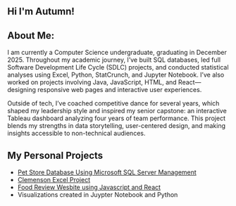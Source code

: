 ## Hi I'm Autumn! 

## About Me:
I am currently a Computer Science undergraduate, graduating in December 2025. Throughout my academic journey, I’ve built SQL databases, led full Software Development Life Cycle (SDLC) projects, and conducted statistical analyses using Excel, Python, StatCrunch, and Jupyter Notebook. I’ve also worked on projects involving Java, JavaScript, HTML, and React—designing responsive web pages and interactive user experiences.

Outside of tech, I’ve coached competitive dance for several years, which shaped my leadership style and inspired my senior capstone: an interactive Tableau dashboard analyzing four years of team performance. This project blends my strengths in data storytelling, user-centered design, and making insights accessible to non-technical audiences.

## My Personal Projects 
- [Pet Store Database Using Microsoft SQL Server Management](https://github.com/autumn024/Pet-Store-Database-)
- [Clemenson Excel Project](https://github.com/autumn024/Clemenson-Imaging-Excel-Project)
- [Food Review Wesbite using Javascript and React](https://github.com/autumn024/Restaurant-Review-Website--JavaScript-React-)
- Visualizations created in Juypter Notebook and Python




